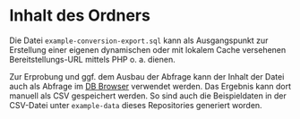 # Inhalt des Ordners
Die Datei `example-conversion-export.sql` kann als Ausgangspunkt zur Erstellung einer eigenen dynamischen oder mit lokalem Cache versehenen Bereitstellungs-URL mittels PHP o. a. dienen. 

Zur Erprobung und ggf. dem Ausbau der Abfrage kann der Inhalt der Datei auch als Abfrage im [DB Browser](https://sqlitebrowser.org/) verwendet werden. Das Ergebnis kann dort manuell als CSV gespeichert werden. So sind auch die Beispieldaten in der CSV-Datei unter `example-data` dieses Repositories generiert worden. 
